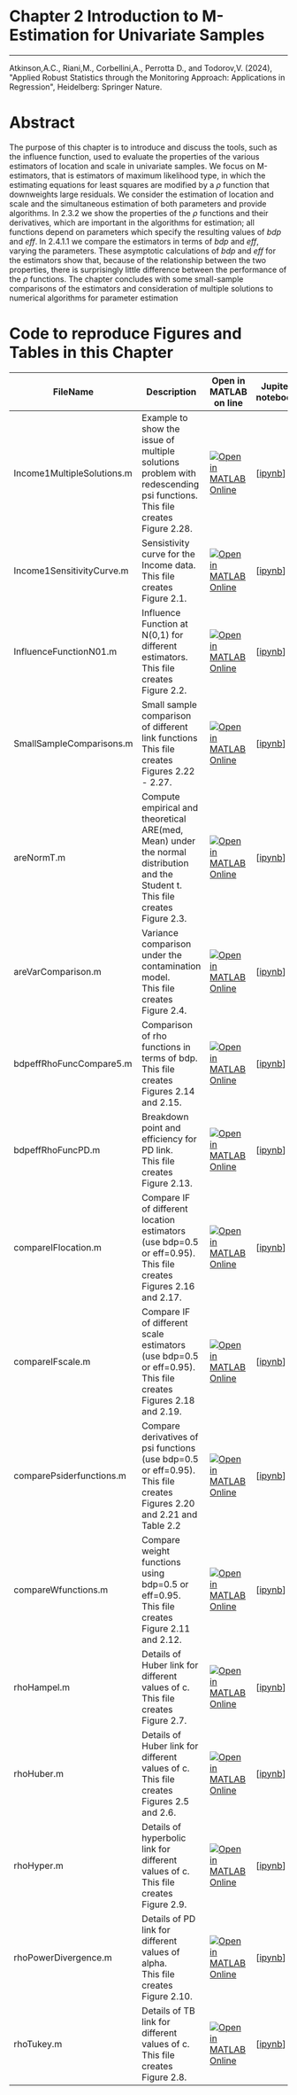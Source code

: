 # Chapter 2 Introduction to M-Estimation for Univariate Samples


---
Atkinson,A.C., Riani,M., Corbellini,A., Perrotta D., and Todorov,V. (2024), "Applied Robust Statistics through the Monitoring Approach: 
Applications in Regression", Heidelberg: Springer Nature.

# Abstract

 The purpose of this chapter is to introduce and discuss the tools, such as the influence function, used to evaluate the properties of the various estimators of location and scale in univariate samples. We focus on M-estimators, that is estimators of maximum  likelihood type, in which the estimating equations for least squares are modified by a $\rho$ function that downweights large residuals. We consider the estimation of location and scale and the simultaneous estimation of both parameters and provide algorithms.  In 2.3.2  we show the properties of the $\rho$ functions and their derivatives, which are important in the algorithms for estimation; all functions depend on parameters which specify the resulting values of *bdp* and *eff*. In 2.4.1.1  we compare the estimators in terms of *bdp* and *eff*, varying the parameters. These asymptotic calculations of *bdp* and *eff* for the estimators show that, because of the relationship between the two properties, there is surprisingly little difference between the performance of the $\rho$ functions. The chapter concludes with some small-sample comparisons of the estimators and consideration of multiple solutions to numerical algorithms for parameter estimation

# Code to reproduce Figures and Tables in this Chapter




| FileName | Description | Open in MATLAB on line | Jupiter notebook | 
 |---|---|---|---| 
 |Income1MultipleSolutions.m|Example to show the issue of multiple solutions problem with redescending psi functions.<br/> This file creates Figure 2.28.|[![Open in MATLAB Online](https://www.mathworks.com/images/responsive/global/open-in-matlab-online.svg)](https://matlab.mathworks.com/open/github/v1?repo=UniprJRC/FigMonitoringBook&file=cap2//Income1MultipleSolutions.m)| [[ipynb](Income1MultipleSolutions.ipynb)]
|Income1SensitivityCurve.m|Sensistivity curve for the Income data.<br/> This file creates Figure 2.1.|[![Open in MATLAB Online](https://www.mathworks.com/images/responsive/global/open-in-matlab-online.svg)](https://matlab.mathworks.com/open/github/v1?repo=UniprJRC/FigMonitoringBook&file=cap2//Income1SensitivityCurve.m)| [[ipynb](Income1SensitivityCurve.ipynb)]
|InfluenceFunctionN01.m|Influence Function at N(0,1) for different estimators.<br/> This file creates Figure 2.2.|[![Open in MATLAB Online](https://www.mathworks.com/images/responsive/global/open-in-matlab-online.svg)](https://matlab.mathworks.com/open/github/v1?repo=UniprJRC/FigMonitoringBook&file=cap2//InfluenceFunctionN01.m)| [[ipynb](InfluenceFunctionN01.ipynb)]
|SmallSampleComparisons.m|Small sample comparison of different link functions<br/> This file creates Figures 2.22 - 2.27.|[![Open in MATLAB Online](https://www.mathworks.com/images/responsive/global/open-in-matlab-online.svg)](https://matlab.mathworks.com/open/github/v1?repo=UniprJRC/FigMonitoringBook&file=cap2//SmallSampleComparisons.m)| [[ipynb](SmallSampleComparisons.ipynb)]
|areNormT.m|Compute empirical and theoretical ARE(med, Mean) under the normal distribution and the Student t.<br/> This file creates Figure 2.3.|[![Open in MATLAB Online](https://www.mathworks.com/images/responsive/global/open-in-matlab-online.svg)](https://matlab.mathworks.com/open/github/v1?repo=UniprJRC/FigMonitoringBook&file=cap2//areNormT.m)| [[ipynb](areNormT.ipynb)]
|areVarComparison.m|Variance comparison under the contamination model.<br/> This file creates Figure 2.4.|[![Open in MATLAB Online](https://www.mathworks.com/images/responsive/global/open-in-matlab-online.svg)](https://matlab.mathworks.com/open/github/v1?repo=UniprJRC/FigMonitoringBook&file=cap2//areVarComparison.m)| [[ipynb](areVarComparison.ipynb)]
|bdpeffRhoFuncCompare5.m|Comparison of rho functions in terms of bdp.<br/> This file creates Figures 2.14 and 2.15.|[![Open in MATLAB Online](https://www.mathworks.com/images/responsive/global/open-in-matlab-online.svg)](https://matlab.mathworks.com/open/github/v1?repo=UniprJRC/FigMonitoringBook&file=cap2//bdpeffRhoFuncCompare5.m)| [[ipynb](bdpeffRhoFuncCompare5.ipynb)]
|bdpeffRhoFuncPD.m|Breakdown point and efficiency for PD link.<br/> This file creates Figure 2.13.|[![Open in MATLAB Online](https://www.mathworks.com/images/responsive/global/open-in-matlab-online.svg)](https://matlab.mathworks.com/open/github/v1?repo=UniprJRC/FigMonitoringBook&file=cap2//bdpeffRhoFuncPD.m)| [[ipynb](bdpeffRhoFuncPD.ipynb)]
|compareIFlocation.m|Compare IF of different location estimators (use bdp=0.5 or eff=0.95).<br/> This file creates Figures 2.16 and 2.17.|[![Open in MATLAB Online](https://www.mathworks.com/images/responsive/global/open-in-matlab-online.svg)](https://matlab.mathworks.com/open/github/v1?repo=UniprJRC/FigMonitoringBook&file=cap2//compareIFlocation.m)| [[ipynb](compareIFlocation.ipynb)]
|compareIFscale.m|Compare IF of different scale estimators (use bdp=0.5 or eff=0.95).<br/> This file creates Figures 2.18 and 2.19.|[![Open in MATLAB Online](https://www.mathworks.com/images/responsive/global/open-in-matlab-online.svg)](https://matlab.mathworks.com/open/github/v1?repo=UniprJRC/FigMonitoringBook&file=cap2//compareIFscale.m)| [[ipynb](compareIFscale.ipynb)]
|comparePsiderfunctions.m|Compare derivatives of psi functions (use bdp=0.5 or eff=0.95).<br/> This file creates Figures 2.20 and 2.21 and Table 2.2|[![Open in MATLAB Online](https://www.mathworks.com/images/responsive/global/open-in-matlab-online.svg)](https://matlab.mathworks.com/open/github/v1?repo=UniprJRC/FigMonitoringBook&file=cap2//comparePsiderfunctions.m)| [[ipynb](comparePsiderfunctions.ipynb)]
|compareWfunctions.m|Compare weight functions using bdp=0.5 or eff=0.95.<br/> This file creates Figure 2.11 and 2.12.|[![Open in MATLAB Online](https://www.mathworks.com/images/responsive/global/open-in-matlab-online.svg)](https://matlab.mathworks.com/open/github/v1?repo=UniprJRC/FigMonitoringBook&file=cap2//compareWfunctions.m)| [[ipynb](compareWfunctions.ipynb)]
|rhoHampel.m|Details of Huber link for different values of c.<br/> This file creates Figure 2.7.|[![Open in MATLAB Online](https://www.mathworks.com/images/responsive/global/open-in-matlab-online.svg)](https://matlab.mathworks.com/open/github/v1?repo=UniprJRC/FigMonitoringBook&file=cap2//rhoHampel.m)| [[ipynb](rhoHampel.ipynb)]
|rhoHuber.m|Details of Huber link for different values of c.<br/> This file creates Figures 2.5 and 2.6.|[![Open in MATLAB Online](https://www.mathworks.com/images/responsive/global/open-in-matlab-online.svg)](https://matlab.mathworks.com/open/github/v1?repo=UniprJRC/FigMonitoringBook&file=cap2//rhoHuber.m)| [[ipynb](rhoHuber.ipynb)]
|rhoHyper.m|Details of hyperbolic link for different values of c.<br/> This file creates Figure 2.9.|[![Open in MATLAB Online](https://www.mathworks.com/images/responsive/global/open-in-matlab-online.svg)](https://matlab.mathworks.com/open/github/v1?repo=UniprJRC/FigMonitoringBook&file=cap2//rhoHyper.m)| [[ipynb](rhoHyper.ipynb)]
|rhoPowerDivergence.m|Details of PD link for different values of alpha.<br/> This file creates Figure 2.10.|[![Open in MATLAB Online](https://www.mathworks.com/images/responsive/global/open-in-matlab-online.svg)](https://matlab.mathworks.com/open/github/v1?repo=UniprJRC/FigMonitoringBook&file=cap2//rhoPowerDivergence.m)| [[ipynb](rhoPowerDivergence.ipynb)]
|rhoTukey.m|Details of TB link for different values of c.<br/> This file creates Figure 2.8.|[![Open in MATLAB Online](https://www.mathworks.com/images/responsive/global/open-in-matlab-online.svg)](https://matlab.mathworks.com/open/github/v1?repo=UniprJRC/FigMonitoringBook&file=cap2//rhoTukey.m)| [[ipynb](rhoTukey.ipynb)]

